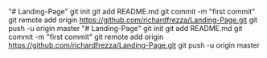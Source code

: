 "# Landing-Page"  git init git add README.md git commit -m "first commit" git remote add origin https://github.com/richardfrezza/Landing-Page.git git push -u origin master
"# Landing-Page"  git init git add README.md git commit -m "first commit" git remote add origin https://github.com/richardfrezza/Landing-Page.git git push -u origin master
